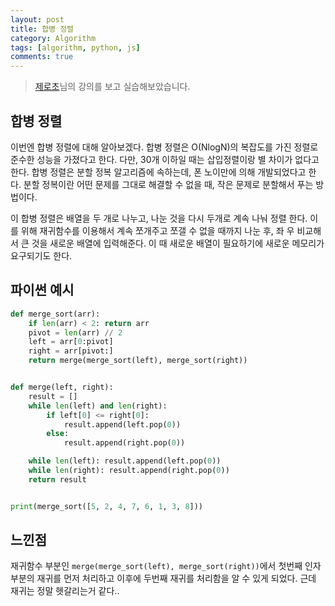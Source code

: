 ```yaml
---
layout: post
title: 합병 정렬
category: Algorithm
tags: [algorithm, python, js]
comments: true
---
```


> [제로초](https://www.zerocho.com/category/Algorithm/post/57ee1fc107c0b40015045cb4)님의 강의를 보고 실습해보았습니다.

## 합병 정렬

이번엔 합병 정렬에 대해 알아보겠다.
합병 정렬은 O(NlogN)의 복잡도를 가진 정렬로 준수한 성능을 가졌다고 한다. 다만, 30개 이하일 때는 삽입정렬이랑 별 차이가 없다고 한다. 합병 정렬은 분할 정복 알고리즘에 속하는데, 폰 노이만에 의해 개발되었다고 한다. 분할 정복이란 어떤 문제를 그대로 해결할 수 없을 때, 작은 문제로 분할해서 푸는 방법이다.

이 합병 정렬은 배열을 두 개로 나누고, 나눈 것을 다시 두개로 계속 나눠 정렬 한다. 이를 위해 재귀함수를 이용해서 계속 쪼개주고 쪼갤 수 없을 때까지 나눈 후, 좌 우 비교해서 큰 것을 새로운 배열에 입력해준다. 이 때 새로운 배열이 필요하기에 새로운 메모리가 요구되기도 한다.


## 파이썬 예시
```python
def merge_sort(arr):
    if len(arr) < 2: return arr
    pivot = len(arr) // 2
    left = arr[0:pivot]
    right = arr[pivot:]
    return merge(merge_sort(left), merge_sort(right))


def merge(left, right):
    result = []
    while len(left) and len(right):
        if left[0] <= right[0]:
            result.append(left.pop(0))
        else:
            result.append(right.pop(0))

    while len(left): result.append(left.pop(0))
    while len(right): result.append(right.pop(0))
    return result


print(merge_sort([5, 2, 4, 7, 6, 1, 3, 8]))

```

## 느낀점
재귀함수 부분인 `merge(merge_sort(left), merge_sort(right))`에서 첫번째 인자 부분의 재귀를 먼저 처리하고 이후에 두번째 재귀를 처리함을 알 수 있게 되었다. 근데 재귀는 정말 헷갈리는거 같다..
